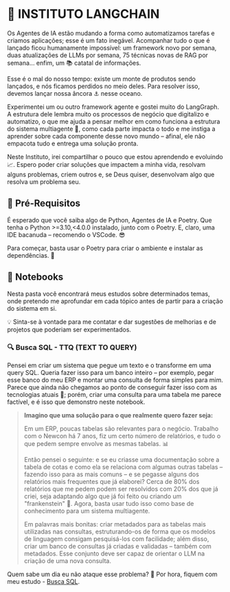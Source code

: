 # 🚀 INSTITUTO LANGCHAIN  

Os Agentes de IA estão mudando a forma como automatizamos tarefas e criamos aplicações; esse é um fato inegável. Acompanhar tudo o que é lançado ficou humanamente impossível: um framework novo por semana, duas atualizações de LLMs por semana, 75 técnicas novas de RAG por semana... enfim, um 📚 catatal de informações.  

Esse é o mal do nosso tempo: existe um monte de produtos sendo lançados, e nós ficamos perdidos no meio deles. Para resolver isso, devemos lançar nossa âncora ⚓ nesse oceano.  

Experimentei um ou outro framework agente e gostei muito do LangGraph. A estrutura dele lembra muito os processos de negócio que digitalizo e automatizo, o que me ajuda a pensar melhor em como funciona a estrutura do sistema multiagente 🤖, como cada parte impacta o todo e me instiga a aprender sobre cada componente desse novo mundo – afinal, ele não empacota tudo e entrega uma solução pronta.  

Neste Instituto, irei compartilhar o pouco que estou aprendendo e evoluindo 📈. Espero poder criar soluções que impactem a minha vida, resolvam alguns problemas, criem outros e, se Deus quiser, desenvolvam algo que resolva um problema seu.  

## 🔧 Pré-Requisitos  

É esperado que você saiba algo de Python, Agentes de IA e Poetry. Que tenha o Python >=3.10,<4.0.0 instalado, junto com o Poetry. E, claro, uma IDE bacanuda – recomendo o VSCode. 😎  

Para começar, basta usar o Poetry para criar o ambiente e instalar as dependências. 🚀  

## 📂 Notebooks  

Nesta pasta você encontrará meus estudos sobre determinados temas, onde pretendo me aprofundar em cada tópico antes de partir para a criação do sistema em si.  

💡 Sinta-se à vontade para me contatar e dar sugestões de melhorias e de projetos que poderiam ser experimentados.  

### 🔍 Busca SQL - TTQ (TEXT TO QUERY)  

Pensei em criar um sistema que pegue um texto e o transforme em uma query SQL. Queria fazer isso para um banco inteiro – por exemplo, pegar esse banco do meu ERP e montar uma consulta de forma simples para mim. Parece que ainda não chegamos ao ponto de conseguir fazer isso com as tecnologias atuais 🤯; porém, criar uma consulta para uma tabela me parece factível, e é isso que demonstro neste notebook.  

> **Imagino que uma solução para o que realmente quero fazer seja:**  
>  
> Em um ERP, poucas tabelas são relevantes para o negócio. Trabalho com o Newcon há 7 anos, fiz um certo número de relatórios, e tudo o que pedem sempre envolve as mesmas tabelas. 📊  
>  
> Então pensei o seguinte: e se eu criasse uma documentação sobre a tabela de cotas e como ela se relaciona com algumas outras tabelas – fazendo isso para as mais comuns – e se pegasse alguns dos relatórios mais frequentes que já elaborei? Cerca de 80% dos relatórios que me pedem podem ser resolvidos com 20% dos que já criei, seja adaptando algo que já foi feito ou criando um "frankenstein" 🧩. Agora, basta usar tudo isso como base de conhecimento para um sistema multiagente.  
>  
> Em palavras mais bonitas: criar metadados para as tabelas mais utilizadas nas consultas, estruturando-os de forma que os modelos de linguagem consigam pesquisá-los com facilidade; além disso, criar um banco de consultas já criadas e validadas – também com metadados. Esse conjunto deve ser capaz de orientar o LLM na criação de uma nova consulta.  

Quem sabe um dia eu não ataque esse problema? 🤔 Por hora, fiquem com meu estudo - [Busca SQL](https://github.com/Ro-Goncalves/instituto-langchain/blob/master/.notebooks/sql_agent.ipynb).
